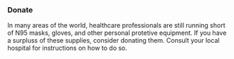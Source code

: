 ### Donate

In many areas of the world, healthcare professionals are still running short of N95 masks, gloves, and other personal protetive equipment. If you have a surpluss of these supplies, consider donating them. Consult your local hospital for instructions on how to do so.
